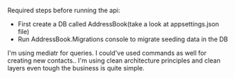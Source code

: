 Required steps before running the api:

- First create a DB called AddressBook(take a look at appsettings.json file)
- Run AddressBook.Migrations console to migrate seeding data in the DB

I'm using  mediatr for queries. I could've used commands as well for creating new contacts..
I'm using  clean architecture principles and clean layers even tough the business is quite simple.
